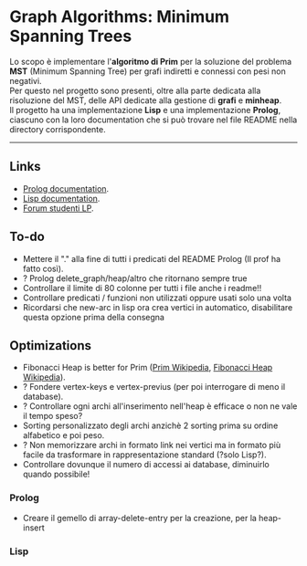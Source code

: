# Graph Algorithms: Minimum Spanning Trees
Lo scopo è implementare l'**algoritmo di Prim** per la soluzione del problema **MST** (Minimum Spanning Tree) per grafi indiretti e connessi con pesi non negativi.  
Per questo nel progetto sono presenti, oltre alla parte dedicata alla risoluzione del MST, delle API dedicate alla gestione di **grafi** e **minheap**.  
Il progetto ha una implementazione **Lisp** e una implementazione **Prolog**, ciascuno con la loro documentation che si può trovare nel file README nella directory corrispondente.

***

## Links
- [Prolog documentation](https://www.swi-prolog.org/pldoc/index.html).
- [Lisp documentation](http://clhs.lisp.se/Front/index.htm).
- [Forum studenti LP](https://elearning.unimib.it/mod/forum/view.php?id=498956).

## To-do
- Mettere il "." alla fine di tutti i predicati del README Prolog (Il prof ha fatto così).
- ? Prolog delete_graph/heap/altro che ritornano sempre true
- Controllare il limite di 80 colonne per tutti i file anche i readme!!
- Controllare predicati / funzioni non utilizzati oppure usati solo una volta
- Ricordarsi che new-arc in lisp ora crea vertici in automatico, disabilitare questa opzione prima della consegna

## Optimizations
- Fibonacci Heap is better for Prim ([Prim Wikipedia](https://en.wikipedia.org/wiki/Prim%27s_algorithm), [Fibonacci Heap Wikipedia](https://en.wikipedia.org/wiki/Fibonacci_heap)).
- ? Fondere vertex-keys e vertex-previus (per poi interrogare di meno il database).
- ? Controllare ogni archi all'inserimento nell'heap è efficace o non ne vale il tempo speso?
- Sorting personalizzato degli archi anzichè 2 sorting prima su ordine alfabetico e poi peso.
- ? Non memorizzare archi in formato link nei vertici ma in formato più facile da trasformare in rappresentazione standard (?solo Lisp?).
- Controllare dovunque il numero di accessi ai database, diminuirlo quando possibile!

### Prolog
- Creare il gemello di array-delete-entry per la creazione, per la heap-insert

### Lisp
